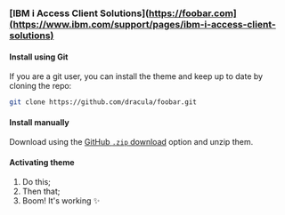 ### [IBM i Access Client Solutions](https://foobar.com](https://www.ibm.com/support/pages/ibm-i-access-client-solutions)

#### Install using Git

If you are a git user, you can install the theme and keep up to date by cloning the repo:

```bash
git clone https://github.com/dracula/foobar.git
```

#### Install manually

Download using the [GitHub `.zip` download](https://github.com/dracula/foobar/archive/main.zip) option and unzip them.

#### Activating theme

1. Do this;
2. Then that;
3. Boom! It's working ✨
